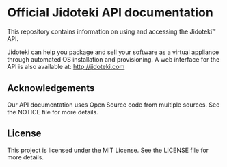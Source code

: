 # Official Jidoteki API documentation

This repository contains information on using and accessing the Jidoteki™
API.

Jidoteki can help you package and sell your software as a virtual appliance through automated OS installation and provisioning.
A web interface for the API is also available at: http://jidoteki.com

## Acknowledgements

Our API documentation uses Open Source code from multiple sources.
See the NOTICE file for more details.

## License

This project is licensed under the MIT License.
See the LICENSE file for more details.
